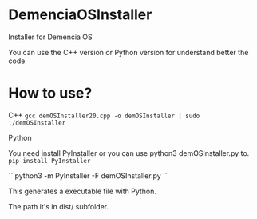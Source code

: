 # DemenciaOSInstaller
Installer for Demencia OS

You can use the C++ version or Python version for understand better the code

# How to use?

C++
``
gcc demOSInstaller20.cpp -o demOSInstaller | sudo ./demOSInstaller
``

Python

You need install PyInstaller or you can use python3 demOSInstaller.py to.
``
pip install PyInstaller
``

``
python3 -m PyInstaller -F demOSInstaller.py
´´

This generates a executable file with Python.

The path it's in dist/ subfolder.
